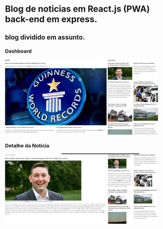 # Blog de noticias em React.js (PWA) back-end em express.

## blog dividido em assunto.

### Dashboard

<img src="/src/assets/dashboard.PNG"/>

### Detalhe da Noticia

<img src="/src/assets/noticia.PNG"/>
